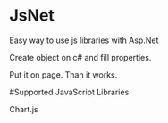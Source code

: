 # JsNet
Easy way to use js libraries with Asp.Net 

Create object on c# 
and fill properties.

Put it on page.
Than it works.

#Supported JavaScript Libraries

Chart.js
